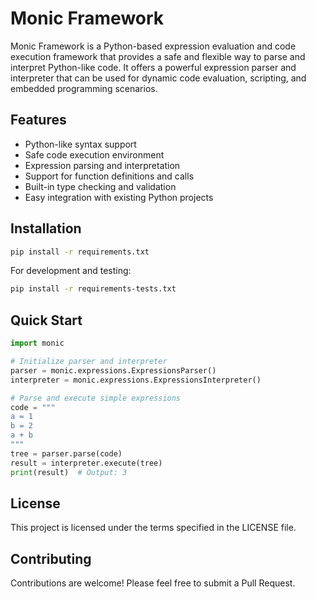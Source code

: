 # Monic Framework

Monic Framework is a Python-based expression evaluation and code execution framework that provides a safe and flexible way to parse and interpret Python-like code. It offers a powerful expression parser and interpreter that can be used for dynamic code evaluation, scripting, and embedded programming scenarios.

## Features

- Python-like syntax support
- Safe code execution environment
- Expression parsing and interpretation
- Support for function definitions and calls
- Built-in type checking and validation
- Easy integration with existing Python projects

## Installation

```bash
pip install -r requirements.txt
```

For development and testing:

```bash
pip install -r requirements-tests.txt
```

## Quick Start

```python
import monic

# Initialize parser and interpreter
parser = monic.expressions.ExpressionsParser()
interpreter = monic.expressions.ExpressionsInterpreter()

# Parse and execute simple expressions
code = """
a = 1
b = 2
a + b
"""
tree = parser.parse(code)
result = interpreter.execute(tree)
print(result)  # Output: 3
```

## License

This project is licensed under the terms specified in the LICENSE file.

## Contributing

Contributions are welcome! Please feel free to submit a Pull Request.
